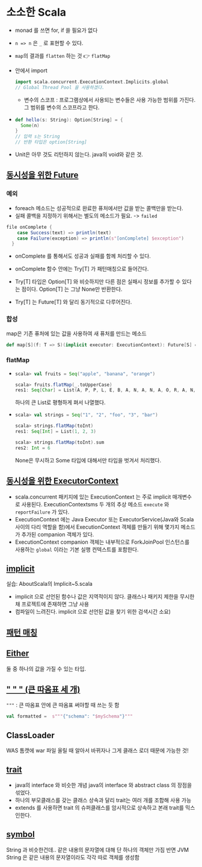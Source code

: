 # 소소한 Scala

* monad 를 쓰면 for, if 쓸 필요가 없다

* `n => n` 은 `_` 로 표현할 수 있다.

* `map`의 결과를 `flatten` 하는 것 👉 `flatMap`

* 안에서 import

  ```scala
  import scala.concurrent.ExecutionContext.Implicits.global
  // Global Thread Pool 을 사용하겠다.
  ```

  * 변수의 스코프 : 프로그램상에서 사용되는 변수들은 사용 가능한 범위를 가진다. 그 범위를 변수의 스코프라고 한다.

* ```scala
  def hello(s: String): Option[String] = {
    Some(n)
  }
  // 입력 s는 String
  // 반환 타입은 option[String]
  ```

* Unit은 아무 것도 리턴하지 않는다. java의 void와 같은 것.



## [동시성을 위한 Future](https://hamait.tistory.com/763)

### 예외

* foreach 메소드는 성공적으로 완료한 퓨처에서만 값을 받는 콜백만을 받는다. 
* 실패 콜백을 지정하기 위해서는 별도의 메소드가 필요. -> `failed`

```scala
file onComplete {
    case Success(text) => println(text)
    case Failure(exception) => println(s"[onComplete] $exception")
  }
```

* onComplete 를 통해서도 성공과 실패를 함께 처리할 수 있다.
* onComplete 함수 안에는 Try[T] 가 패턴매칭으로 들어간다.

* Try[T] 타입은 Option[T] 와 비슷하지만 다른 점은 실패시 정보를 추가할 수 있다는 점이다. Option[T] 는 그냥 None만 반환한다.
* Try[T] 는 Future[T] 와 달리 동기적으로 다루어진다.

### 합성

map은 기존 퓨처에 있는 값을 사용하여 새 퓨처를 만드는 메소드

```scala
def map[S](f: T => S)(implicit executor: ExecutionContext): Future[S] = transform(_ map f)
```



### flatMap

* ```scala
  scala> val fruits = Seq("apple", "banana", "orange")
  
  scala> fruits.flatMap(_.toUpperCase)
  res1: Seq[Char] = List(A, P, P, L, E, B, A, N, A, N, A, O, R, A, N, G, E)
  ```

  하나의 큰 List로 평형하게 펴서 나열했다.

  

* ```scala
  scala> val strings = Seq("1", "2", "foo", "3", "bar")
  
  scala> strings.flatMap(toInt)
  res1: Seq[Int] = List(1, 2, 3)
  
  scala> strings.flatMap(toInt).sum
  res2: Int = 6
  ```

  None은 무시하고 Some 타입에 대해서만 타입을 벗겨서 처리했다.



## [동시성을 위한 ExecutorContext](https://hamait.tistory.com/768)

* scala.concurrent 패키지에 있는 ExecutionContext 는 주로 implicit 매개변수로 사용된다. ExecutionContextsms 두 개의 추상 메소드 `execute`	와 `reportFailure` 	가 있다. 
* ExecutionContext 에는 Java Executor 또는 ExecutorService(Java와 Scala 사이의 다리 역할을 함)에서 ExecutionContext 객체를 만들기 위해 몇가지 메소드가 추가된 companion 객체가 있다.
* ExecutionContext companion 객체는 내부적으로 ForkJoinPool 인스턴스를 사용하는 `global` 이라는 기본 실행 컨텍스트를 포함한다.



## [implicit](https://partnerjun.tistory.com/21)

실습: AboutScala의 Implicit~5.scala

* implicit 으로 선언된 함수나 값은 지역적이지 않다.
  클래스나 패키지 제한을 무시한채 프로젝트에 존재하면 그냥 사용
* 컴파일이 느려진다.
  implicit 으로 선언된 값을 찾기 위한 검색시간 소요)



## [패턴 매칭](https://brocess.tistory.com/254)



## [Either](https://hamait.tistory.com/649)

둘 중 하나의 값을 가질 수 있는 타입.



## [" " " (큰 따옴표 세 개)](https://www.python2.net/questions-431380.htm)

`"""` : 큰 따옴표 안에 큰 따옴표 써야할 때 쓰는 듯 함

```scala
val formatted =  s"""{"schema": "$mySchema"}"""
```



## ClassLoader

WAS 톰캣에 war 파일 올릴 때 알아서 바뀌자나 그게 클래스 로더 때문에 가능한 것!



## [trait](https://hamait.tistory.com/602)

* java의 interface 와 비슷한 개념
  java의 interface 와 abstract class 의 장점을 섞었다. 
* 하나의 부모클래스를 갖는 클래스 상속과 달리 trait는 여러 개를 조합해 사용 가능
* extends 를 사용하면 trait 의 슈퍼클래스를 암시적으로 상속하고 본래 trait를 믹스인한다.



## [symbol](https://partnerjun.tistory.com/48)

String 과 비슷한건데.. 같은 내용의 문자열에 대해 단 하나의 객체만 가짐
반면 JVM String 은 같은 내용의 문자열이라도 각각 따로 객체를 생성함

